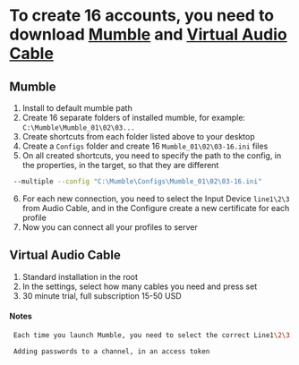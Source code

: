 # To create 16 accounts, you need to download [Mumble](https://www.mumble.info/downloads/) and [Virtual Audio Cable](https://vac.muzychenko.net/en/download.htm)


## Mumble
1. Install to default mumble path
2. Create 16 separate folders of installed mumble, for example: `C:\Mumble\Mumble_01\02\03...`
3. Create shortcuts from each folder listed above to your desktop
4. Create a `Configs` folder and create 16 `Mumble_01\02\03-16.ini` files
5. On all created shortcuts, you need to specify the path to the config, in the properties, in the target, so that they are different
```sh 
 --multiple --config "C:\Mumble\Configs\Mumble_01\02\03-16.ini"
```
6. For each new connection, you need to select the Input Device `line1\2\3` from Audio Cable, and in the Configure create a new certificate for each profile
7. Now you can connect all your profiles to server


## Virtual Audio Cable

1. Standard installation in the root
2. In the settings, select how many cables you need and press set
3. 30 minute trial, full subscription 15-50 USD



#### Notes

```sh
 Each time you launch Mumble, you need to select the correct Line1\2\3 and connect the Certificate you created earlier

 Adding passwords to a channel, in an access token
```
